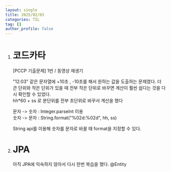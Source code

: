 ```yaml
---
layout: single
title: 2025/02/03
categories: TIL
tag: []
author_profile: false
---
```


1. # 코드카타
    [PCCP 기출문제] 1번 / 동영상 재생기   

    "12:03" 같은 문자열에  +10초 , -10초를 해서 원하는 값을 도출하는 문제였다. 더 큰 단위와 작은 단위가 있을 때 전부 작은 단위로 바꾸면 계산이 훨씬 쉽다는 것을 다시 확인할 수 있었다.   
    hh*60 + ss 로 분단위를 전부 초단위로 바꾸서 계산을 했다   

    문자 -> 숫자 : Integer.parseInt 이용   
    숫자 -> 문자 : String.format("%02d:%02d", hh, ss)   

    String api를 이용해 숫자를 문자로 바꿀 때 format을 지정할 수 있다.   

  

 

1. # JPA
    아직 JPA에 익숙하지 않아서 다시 한번 복습을 했다. @Entity




